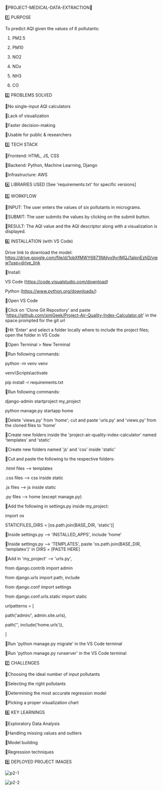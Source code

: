 🔹PROJECT-MEDICAL-DATA-EXTRACTION🔹

1️⃣ PURPOSE

To predict AQI given the values of 6 pollutants:

1) PM2.5

2) PM10

3) NO2

4) NOx

5) NH3

6) CO

2️⃣ PROBLEMS SOLVED

🔹No single-input AQI calculators

🔹Lack of visualization

🔹Faster decision-making

🔹Usable for public & researchers

3️⃣ TECH STACK

🔹Frontend: HTML, JS, CSS

🔹Backend: Python, Machine Learning, Django

🔹Infrastructure: AWS

4️⃣ LIBRARIES USED [See 'requirements.txt' for specific versions]

5️⃣ WORKFLOW

🔹INPUT: The user enters the values of six pollutants in micrograms.

🔹SUBMIT: The user submits the values by clicking on the submit button.

🔹RESULT: The AQI value and the AQI descriptor along with a visualization is displayed.

6️⃣ INSTALLATION (with VS Code)

Drive link to download the model:
https://drive.google.com/file/d/1obXfMWY6871IMdyx9yrlMQJ1alpnEzhD/view?usp=drive_link

🔹Install:

VS Code (https://code.visualstudio.com/download)

Python (https://www.python.org/downloads/)

🔹Open VS Code

🔹Click on 'Clone Git Repository' and paste 'https://github.com/simGeek/Project-Air-Quality-Index-Calculator.git' in the space prompted for the git url

🔹Hit 'Enter' and select a folder locally where to include the project files; open the folder in VS Code

🔹Open Terminal > New Terminal

🔹Run following commands:

python -m venv venv

venv\Scripts\activate

pip install -r requirements.txt

🔹Run following commands:

django-admin startproject my_project

python manage.py startapp home

🔹Delete 'views.py' from 'home'; cut and paste 'urls.py' and 'views.py' from the cloned files to 'home'

🔹Create new folders inside the 'project-air-quality-index-calculator' named 'templates' and 'static'

🔹Create new folders named 'js' and 'css' inside 'static'

🔹Cut and paste the following to the respective folders:

.html files --> templates

.css files --> css inside static

.js files --> js inside static

.py files --> home (except manage.py)

🔹Add the following in settings.py inside my_project:

import os

STATICFILES_DIRS = [os.path.join(BASE_DIR, 'static')]

🔹Inside settings.py --> 'INSTALLED_APPS', include 'home'

🔹Inside settings.py --> 'TEMPLATES', paste 'os.path.join(BASE_DIR, 'templates')' in DIRS = [PASTE HERE]

🔹Add in 'my_project' --> 'urls.py',

from django.contrib import admin

from django.urls import path, include

from django.conf import settings

from django.conf.urls.static import static

urlpatterns = [

path('admin/', admin.site.urls),

path('', include('home.urls')),

]

🔹Run 'python manage.py migrate' in the VS Code terminal

🔹Run 'python manage.py runserver' in the VS Code terminal

7️⃣ CHALLENGES

🔹Choosing the ideal number of input pollutants

🔹Selecting the right pollutants

🔹Determining the most accurate regression model

🔹Picking a proper visualization chart

8️⃣ KEY LEARNINGS

🔹Exploratory Data Analysis

🔹Handling missing values and outliers

🔹Model building

🔹Regression techniques

9️⃣ DEPLOYED PROJECT IMAGES

![p2-1](https://github.com/user-attachments/assets/d34a212d-2cc2-4771-9c2c-587caa470138)

![p2-2](https://github.com/user-attachments/assets/757fffc7-7f18-4383-8491-ccbf3ee43a4f)





